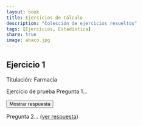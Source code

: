 ```yaml
---
layout: book
title: Ejercicios de Cálculo
description: "Colección de ejercicios resueltos"
tags: [Ejercicios, Estadística]
share: true
image: abaco.jpg
---
```


## Ejercicio 1
Titulación: Farmacia

Ejercicio de prueba
Pregunta 1... 

<div><button class="answer">Mostrar respuesta</button></div>

<p id="respuesta" style="display: none">Respuesta 1...</p>

Pregunta 2... (<a href="#" class="show-answer">ver respuesta</a>)

<p style="display: none">Respuesta 2...</p>


